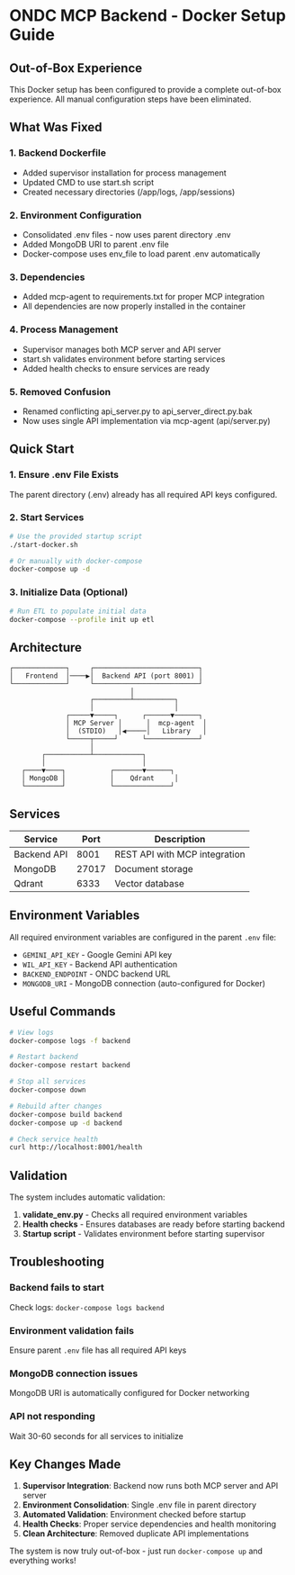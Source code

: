 # ONDC MCP Backend - Docker Setup Guide

## Out-of-Box Experience

This Docker setup has been configured to provide a complete out-of-box experience. All manual configuration steps have been eliminated.

## What Was Fixed

### 1. **Backend Dockerfile**
- Added supervisor installation for process management
- Updated CMD to use start.sh script
- Created necessary directories (/app/logs, /app/sessions)

### 2. **Environment Configuration**
- Consolidated .env files - now uses parent directory .env
- Added MongoDB URI to parent .env file
- Docker-compose uses env_file to load parent .env automatically

### 3. **Dependencies**
- Added mcp-agent to requirements.txt for proper MCP integration
- All dependencies are now properly installed in the container

### 4. **Process Management**
- Supervisor manages both MCP server and API server
- start.sh validates environment before starting services
- Added health checks to ensure services are ready

### 5. **Removed Confusion**
- Renamed conflicting api_server.py to api_server_direct.py.bak
- Now uses single API implementation via mcp-agent (api/server.py)

## Quick Start

### 1. Ensure .env File Exists
The parent directory (.env) already has all required API keys configured.

### 2. Start Services
```bash
# Use the provided startup script
./start-docker.sh

# Or manually with docker-compose
docker-compose up -d
```

### 3. Initialize Data (Optional)
```bash
# Run ETL to populate initial data
docker-compose --profile init up etl
```

## Architecture

```
┌─────────────┐     ┌──────────────────────────┐
│   Frontend  │────▶│  Backend API (port 8001) │
└─────────────┘     └──────────────────────────┘
                              │
                    ┌─────────┴──────────┐
                    │                    │
              ┌─────▼─────┐      ┌──────▼──────┐
              │ MCP Server │      │  mcp-agent  │
              │  (STDIO)   │◀─────│   Library   │
              └─────┬─────┘      └─────────────┘
                    │
        ┌───────────┴────────────┐
        │                        │
   ┌────▼────┐           ┌───────▼──────┐
   │ MongoDB │           │    Qdrant     │
   └─────────┘           └──────────────┘
```

## Services

| Service | Port | Description |
|---------|------|-------------|
| Backend API | 8001 | REST API with MCP integration |
| MongoDB | 27017 | Document storage |
| Qdrant | 6333 | Vector database |

## Environment Variables

All required environment variables are configured in the parent `.env` file:
- `GEMINI_API_KEY` - Google Gemini API key
- `WIL_API_KEY` - Backend API authentication
- `BACKEND_ENDPOINT` - ONDC backend URL
- `MONGODB_URI` - MongoDB connection (auto-configured for Docker)

## Useful Commands

```bash
# View logs
docker-compose logs -f backend

# Restart backend
docker-compose restart backend

# Stop all services
docker-compose down

# Rebuild after changes
docker-compose build backend
docker-compose up -d backend

# Check service health
curl http://localhost:8001/health
```

## Validation

The system includes automatic validation:
1. **validate_env.py** - Checks all required environment variables
2. **Health checks** - Ensures databases are ready before starting backend
3. **Startup script** - Validates environment before starting supervisor

## Troubleshooting

### Backend fails to start
Check logs: `docker-compose logs backend`

### Environment validation fails
Ensure parent `.env` file has all required API keys

### MongoDB connection issues
MongoDB URI is automatically configured for Docker networking

### API not responding
Wait 30-60 seconds for all services to initialize

## Key Changes Made

1. **Supervisor Integration**: Backend now runs both MCP server and API server
2. **Environment Consolidation**: Single .env file in parent directory
3. **Automated Validation**: Environment checked before startup
4. **Health Checks**: Proper service dependencies and health monitoring
5. **Clean Architecture**: Removed duplicate API implementations

The system is now truly out-of-box - just run `docker-compose up` and everything works!